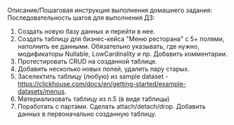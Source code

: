 Описание/Пошаговая инструкция выполнения домашнего задания:
Последовательность шагов для выполнения ДЗ:

1. Создать новую базу данных и перейти в нее.
2. Создать таблицу для бизнес-кейса "Меню ресторана" с 5+ полями, наполнить ее данными. 
   Обязательно указывать, где нужно, модификаторы Nullable, LowCardinality и пр. Добавить комментарии.
3. Протестировать CRUD на созданной таблице.
4. Добавить несколько новых полей, удалить пару старых.
5. Заселектить таблицу (любую) из sample dataset - https://clickhouse.com/docs/en/getting-started/example-datasets/menus.
6. Материализовать таблицу из п.5 (в виде таблицы)
7. Поработать с партами. Сделать attach/detach/drop. Добавить данных в первоначально созданную таблицу.
